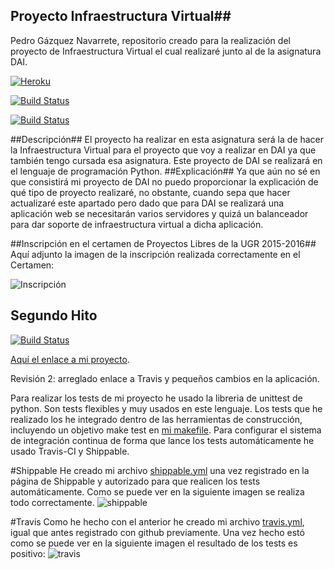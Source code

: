 ## Proyecto Infraestructura Virtual##
Pedro Gázquez Navarrete, repositorio creado para la realización del proyecto de Infraestructura Virtual el cual realizaré junto al de la asignatura DAI.

[![Heroku](https://www.herokucdn.com/deploy/button.png)](https://warm-sands-2560.herokuapp.com/)

[![Build Status](https://snap-ci.com/pedrogazquez/Proyecto-IV/branch/master/build_image)](https://snap-ci.com/pedrogazquez/Proyecto-IV/branch/master)

[![Build Status](https://travis-ci.org/pedrogazquez/Proyecto-IV.svg?branch=master)](https://travis-ci.org/pedrogazquez/Proyecto-IV)

##Descripción##
El proyecto ha realizar en esta asignatura será la de hacer la Infraestructura Virtual para el proyecto que voy a realizar en DAI ya que también tengo cursada esa asignatura. Este proyecto de DAI se realizará en el lenguaje de programación Python.
##Explicación##
Ya que aún no sé en que consistirá mi proyecto de DAI no puedo proporcionar la explicación de qué tipo de proyecto realizaré, no obstante, cuando sepa que hacer actualizaré este apartado pero dado que para DAI se realizará una aplicación web se necesitarán varios servidores y quizá un balanceador para dar soporte de infraestructura virtual a dicha aplicación.

##Inscripción en el certamen de Proyectos Libres de la UGR 2015-2016##
Aquí adjunto la imagen de la inscripción realizada correctamente en el Certamen:

![Inscripción](http://i1042.photobucket.com/albums/b422/Pedro_Gazquez_Navarrete/InscripcionUGR_zpsgkjszv6h.png)


## Segundo Hito

[![Build Status](https://travis-ci.org/pedrogazquez/Proyecto-IV.svg?branch=master)](https://travis-ci.org/pedrogazquez/Proyecto-IV)

[Aquí el enlace a mi proyecto](https://github.com/pedrogazquez/Proyecto-IV). 

Revisión 2: arreglado enlace a Travis y pequeños cambios en la aplicación.

Para realizar los tests de mi proyecto he usado la libreria de unittest de python. Son tests flexibles y muy usados en este lenguaje. Los tests que he realizado los he integrado dentro de las herramientas de construcción, incluyendo un objetivo make test en [mi makefile](https://github.com/pedrogazquez/Proyecto-IV/blob/master/makefile). Para configurar el sistema de integración continua de forma que lance los tests automáticamente he usado Travis-CI y Shippable.

#Shippable
He creado mi archivo [shippable.yml](https://github.com/pedrogazquez/Proyecto-IV/blob/master/shippable.yml) una vez registrado en la página de Shippable y autorizado para que realicen los tests automáticamente. Como se puede ver en la siguiente imagen se realiza todo correctamente.
![shippable](http://i1042.photobucket.com/albums/b422/Pedro_Gazquez_Navarrete/ship_zpskdghgjx4.png)


#Travis
Como he hecho con el anterior he creado mi archivo [travis.yml](https://github.com/pedrogazquez/Proyecto-IV/blob/master/.travis.yml), igual que antes registrado con github previamente. Una vez hecho estó como se puede ver en la siguiente imagen el resultado de los tests es positivo:
![travis](http://i1042.photobucket.com/albums/b422/Pedro_Gazquez_Navarrete/trav_zpshehbyrb0.png)
